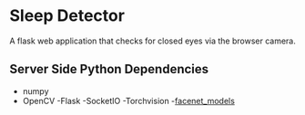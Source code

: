 # Sleep Detector
A flask web application that checks for closed eyes via the browser camera.

## Server Side Python Dependencies
- numpy
- OpenCV
-Flask
-SocketIO
-Torchvision
-[facenet_models](https://github.com/CogWorksBWSI/facenet_models)

